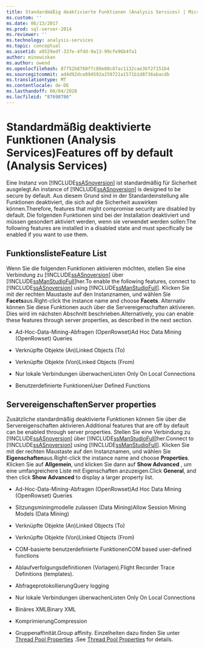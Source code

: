 ```yaml
---
title: Standardmäßig deaktivierte Funktionen (Analysis Services) | Microsoft-Dokumentation
ms.custom: ''
ms.date: 06/13/2017
ms.prod: sql-server-2014
ms.reviewer: ''
ms.technology: analysis-services
ms.topic: conceptual
ms.assetid: a9529edf-337e-4fdd-9a13-99cfe96b4fa1
author: minewiskan
ms.author: owend
ms.openlocfilehash: 87752b8760ffc80e80c87ac1132cae36f2f151b4
ms.sourcegitcommit: ad4d92dce894592a259721a1571b1d8736abacdb
ms.translationtype: MT
ms.contentlocale: de-DE
ms.lasthandoff: 08/04/2020
ms.locfileid: "87698786"
---
```

# <a name="features-off-by-default-analysis-services"></a><span data-ttu-id="a6ca5-102">Standardmäßig deaktivierte Funktionen (Analysis Services)</span><span class="sxs-lookup"><span data-stu-id="a6ca5-102">Features off by default (Analysis Services)</span></span>
  <span data-ttu-id="a6ca5-103">Eine Instanz von [!INCLUDE[ssASnoversion](../../includes/ssasnoversion-md.md)] ist standardmäßig für Sicherheit ausgelegt.</span><span class="sxs-lookup"><span data-stu-id="a6ca5-103">An instance of [!INCLUDE[ssASnoversion](../../includes/ssasnoversion-md.md)] is designed to be secure by default.</span></span> <span data-ttu-id="a6ca5-104">Aus diesem Grund sind in der Standardeinstellung alle Funktionen deaktiviert, die sich auf die Sicherheit auswirken können.</span><span class="sxs-lookup"><span data-stu-id="a6ca5-104">Therefore, features that might compromise security are disabled by default.</span></span> <span data-ttu-id="a6ca5-105">Die folgenden Funktionen sind bei der Installation deaktiviert und müssen gesondert aktiviert werden, wenn sie verwendet werden sollen:</span><span class="sxs-lookup"><span data-stu-id="a6ca5-105">The following features are installed in a disabled state and must specifically be enabled if you want to use them.</span></span>  
  
## <a name="feature-list"></a><span data-ttu-id="a6ca5-106">Funktionsliste</span><span class="sxs-lookup"><span data-stu-id="a6ca5-106">Feature List</span></span>  
 <span data-ttu-id="a6ca5-107">Wenn Sie die folgenden Funktionen aktivieren möchten, stellen Sie eine Verbindung zu [!INCLUDE[ssASnoversion](../../includes/ssasnoversion-md.md)] über [!INCLUDE[ssManStudioFull](../../includes/ssmanstudiofull-md.md)]her.</span><span class="sxs-lookup"><span data-stu-id="a6ca5-107">To enable the following features, connect to [!INCLUDE[ssASnoversion](../../includes/ssasnoversion-md.md)] using [!INCLUDE[ssManStudioFull](../../includes/ssmanstudiofull-md.md)].</span></span> <span data-ttu-id="a6ca5-108">Klicken Sie mit der rechten Maustaste auf den Instanznamen, und wählen Sie **Facets**aus.</span><span class="sxs-lookup"><span data-stu-id="a6ca5-108">Right-click the instance name and choose **Facets**.</span></span> <span data-ttu-id="a6ca5-109">Alternativ können Sie diese Funktionen auch über die Servereigenschaften aktivieren. Dies wird im nächsten Abschnitt beschrieben.</span><span class="sxs-lookup"><span data-stu-id="a6ca5-109">Alternatively, you can enable these features through server properties, as described in the next section.</span></span>  
  
-   <span data-ttu-id="a6ca5-110">Ad-Hoc-Data-Mining-Abfragen (OpenRowset)</span><span class="sxs-lookup"><span data-stu-id="a6ca5-110">Ad Hoc Data Mining (OpenRowset) Queries</span></span>  
  
-   <span data-ttu-id="a6ca5-111">Verknüpfte Objekte (An)</span><span class="sxs-lookup"><span data-stu-id="a6ca5-111">Linked Objects (To)</span></span>  
  
-   <span data-ttu-id="a6ca5-112">Verknüpfte Objekte (Von)</span><span class="sxs-lookup"><span data-stu-id="a6ca5-112">Linked Objects (From)</span></span>  
  
-   <span data-ttu-id="a6ca5-113">Nur lokale Verbindungen überwachen</span><span class="sxs-lookup"><span data-stu-id="a6ca5-113">Listen Only On Local Connections</span></span>  
  
-   <span data-ttu-id="a6ca5-114">Benutzerdefinierte Funktionen</span><span class="sxs-lookup"><span data-stu-id="a6ca5-114">User Defined Functions</span></span>  
  
## <a name="server-properties"></a><span data-ttu-id="a6ca5-115">Servereigenschaften</span><span class="sxs-lookup"><span data-stu-id="a6ca5-115">Server properties</span></span>  
 <span data-ttu-id="a6ca5-116">Zusätzliche standardmäßig deaktivierte Funktionen können Sie über die Servereigenschaften aktivieren.</span><span class="sxs-lookup"><span data-stu-id="a6ca5-116">Additional features that are off by default can be enabled through server properties.</span></span> <span data-ttu-id="a6ca5-117">Stellen Sie eine Verbindung zu [!INCLUDE[ssASnoversion](../../includes/ssasnoversion-md.md)] über [!INCLUDE[ssManStudioFull](../../includes/ssmanstudiofull-md.md)]her.</span><span class="sxs-lookup"><span data-stu-id="a6ca5-117">Connect to [!INCLUDE[ssASnoversion](../../includes/ssasnoversion-md.md)] using [!INCLUDE[ssManStudioFull](../../includes/ssmanstudiofull-md.md)].</span></span> <span data-ttu-id="a6ca5-118">Klicken Sie mit der rechten Maustaste auf den Instanznamen, und wählen Sie **Eigenschaften**aus.</span><span class="sxs-lookup"><span data-stu-id="a6ca5-118">Right-click the instance name and choose **Properties**.</span></span> <span data-ttu-id="a6ca5-119">Klicken Sie auf **Allgemein**, und klicken Sie dann auf **Show Advanced** , um eine umfangreichere Liste mit Eigenschaften anzuzeigen.</span><span class="sxs-lookup"><span data-stu-id="a6ca5-119">Click **General**, and then click **Show Advanced** to display a larger property list.</span></span>  
  
-   <span data-ttu-id="a6ca5-120">Ad-Hoc-Data-Mining-Abfragen (OpenRowset)</span><span class="sxs-lookup"><span data-stu-id="a6ca5-120">Ad Hoc Data Mining (OpenRowset) Queries</span></span>  
  
-   <span data-ttu-id="a6ca5-121">Sitzungsminingmodelle zulassen (Data Mining)</span><span class="sxs-lookup"><span data-stu-id="a6ca5-121">Allow Session Mining Models (Data Mining)</span></span>  
  
-   <span data-ttu-id="a6ca5-122">Verknüpfte Objekte (An)</span><span class="sxs-lookup"><span data-stu-id="a6ca5-122">Linked Objects (To)</span></span>  
  
-   <span data-ttu-id="a6ca5-123">Verknüpfte Objekte (Von)</span><span class="sxs-lookup"><span data-stu-id="a6ca5-123">Linked Objects (From)</span></span>  
  
-   <span data-ttu-id="a6ca5-124">COM-basierte benutzerdefinierte Funktionen</span><span class="sxs-lookup"><span data-stu-id="a6ca5-124">COM based user-defined functions</span></span>  
  
-   <span data-ttu-id="a6ca5-125">Ablaufverfolgungsdefinitionen (Vorlagen).</span><span class="sxs-lookup"><span data-stu-id="a6ca5-125">Flight Recorder Trace Definitions (templates).</span></span>  
  
-   <span data-ttu-id="a6ca5-126">Abfrageprotokollierung</span><span class="sxs-lookup"><span data-stu-id="a6ca5-126">Query logging</span></span>  
  
-   <span data-ttu-id="a6ca5-127">Nur lokale Verbindungen überwachen</span><span class="sxs-lookup"><span data-stu-id="a6ca5-127">Listen Only On Local Connections</span></span>  
  
-   <span data-ttu-id="a6ca5-128">Binäres XML</span><span class="sxs-lookup"><span data-stu-id="a6ca5-128">Binary XML</span></span>  
  
-   <span data-ttu-id="a6ca5-129">Komprimierung</span><span class="sxs-lookup"><span data-stu-id="a6ca5-129">Compression</span></span>  
  
-   <span data-ttu-id="a6ca5-130">Gruppenaffinität.</span><span class="sxs-lookup"><span data-stu-id="a6ca5-130">Group affinity.</span></span> <span data-ttu-id="a6ca5-131">Einzelheiten dazu finden Sie unter [Thread Pool Properties](../server-properties/thread-pool-properties.md) .</span><span class="sxs-lookup"><span data-stu-id="a6ca5-131">See [Thread Pool Properties](../server-properties/thread-pool-properties.md) for details.</span></span>  
  
  
